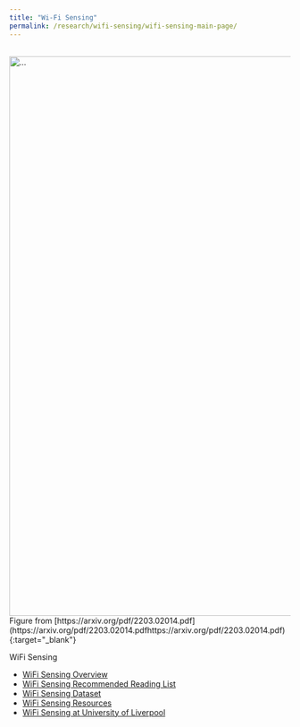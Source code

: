 ```yaml
---
title: "Wi-Fi Sensing"
permalink: /research/wifi-sensing/wifi-sensing-main-page/
---
```


<br />
<img align="center" width="1000" src="{{ site.url }}/images\wireless-sensing\WirelessSensingSystemModel.png" alt="...">
<br />
Figure from [https://arxiv.org/pdf/2203.02014.pdf](https://arxiv.org/pdf/2203.02014.pdfhttps://arxiv.org/pdf/2203.02014.pdf){:target="_blank"}


WiFi Sensing
* [WiFi Sensing Overview](/research/wifi-sensing/wifi-sensing-overview/)
* [WiFi Sensing Recommended Reading List](/research/wifi-sensing/wifi-sensing-recommended-reading/)
* [WiFi Sensing Dataset](/research/wifi-sensing/wifi-sensing-dataset/)
* [WiFi Sensing Resources](/research/wifi-sensing/wifi-sensing-resources/)
* [WiFi Sensing at University of Liverpool](/research/wifi-sensing/wifi-sensing-pub/)